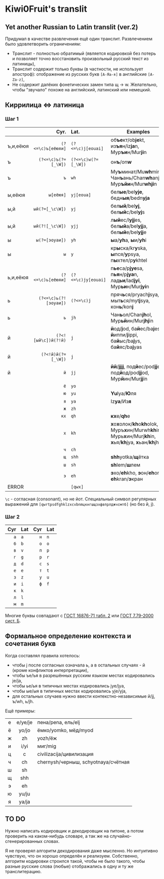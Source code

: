 # Kiwi0Fruit's translit

## Yet another Russian to Latin translit (ver.2)

Придумал в качестве развлечения ещё один транслит. Развлечением было удовлетворить ограничениям:

* Транслит - полностью обратимый (является кодировкой без потерь и позволяет точно восстановить произвольный русский текст из латиницы),
* Транслит содержит только буквы (в частности, не использует апостроф): отображение из русских букв `[А-Яа-я]` в английские `[A-Za-z]`,
* Не содержит далёких фонетических замен типа щ → w. Желательно, чтобы "звучало" похоже на английский, латинский или немецкий.


## Киррилица <=> латиница

### Шаг 1

|          | Cyr.                  | Lat.                | Examples                                                              |
| -------- | ---------------------:|:------------------- | --------------------------------------------------------------------- |
| ъ,и,еёюя | `(?<=\c)ъ[еёюяи]`     | `(?<=\c)j[eouai]`   | об**ъе**кт/ob**je**kt, из**ъя**н/iz**ja**n, Мур**ъи**н/Mur**ji**n     |
| ъ        | `(?<=\c)ъ(?=[_\W])`   | `(?<=\c)w(?=[_\W])` | он**ъ**/on**w**                                                       |
| ъ        | `ъ`                   | `wh`                | Му**ъ**минат/Mu**wh**minat, Чан**ъ**ань/Chan**wh**anj, Мур**ъйи**н/Mur**whji**n |
| ы,еёюя   | `ы[еёюя]`             | `yj[eoua]`          | бел**ые**/bel**yje**, бедн**ыя**/bedn**yja**                          |
| ы,й      | `ый(?=[_\c\W])`       | `yj`                | бел**ый**/bel**yj**, бел**ый**с/bel**yj**s                            |
| ы,й      | `ый(?![_\c\W])`       | `yjj`               | л**ый**ес/l**yjj**es, бел**ый**а/bel**yjj**a, бел**ый**е/bel**yjj**e  |
| ы        | `ы(?=[эоуаи])`        | `yh`                | **ы**а/**yh**a, **ы**и/**yh**i                                        |
| ы        | `ы`                   | `y`                 | кр**ы**ска/kr**y**ska, **ы**пся/**y**psya, п**ы**хтел/p**y**khtel     |
| ь,и,еёюя | `(?<=\c)ь[еёюяи]`     | `(?<=\c)jy[eouai]`  | п**ье**са/p**jye**sa, п**ья**н/p**jya**n, лад**ьи**/lad**jyi**, Мур**ьи**н/Mur**jyi**n |
| ь        | `(?<=\c)ь(?![эоуaи])` | `(?<=\c)j`          | пряч**ь**ся/pryach**j**sya, мыт**ь**ся/myt**j**sya, кон**ь**/kon**j** |
| ь        | `ь`                   | `jh`                | Чан**ь**ол/Сhan**jh**ol, Мур**ьй**ин/Mur**jhj**in                     |
| й        | `(?<![ый\c])й(?!й)`   | `j`                 | **й**од/**j**od, ба**й**ес/ba**j**es, **й**иппи/**j**ippi, ба**й**ыс/ba**j**ys, ба**й**яс/ba**j**yas |
| й        | `(?<!й)й(?=[_\W])`    | `j`                 |          |
| й        | `й`                   | `jj`                | **йй**/**jjjj**, под**й**ес/pod**jj**es, под**й**од/pod**jj**od, Мур**й**ин/Mur**jj**in |
|          | `ё`                   | `yo`                |          |
|          | `ю`                   | `yu`                | **Yu**lya/**Ю**ля |
|          | `я`                   | `ya`                | Iz**ya**/Из**я**  |
|          | `ж`                   | `zh`                |          |
|          | `кx`                  | `qh`                | **кх**е/**qh**e   |
|          | `х`                   | `kh`                | **х**о**х**олок/**kh**o**kh**olok, Муръ**х**ин/Murwh**kh**in, Мурь**х**ин/Murj**kh**in, **х**ья/**kh**jya, **х**ьан/**kh**jhan |
|          | `ч`                   | `ch`                |          |
|          | `щ`                   | `shh`               | **shh**yotka/**щ**ётка |
|          | `ш`                   | `sh`                | **sh**lem/**ш**лем |
|          | `э`                   | `eh`                | **э**хо/**eh**kho, **э**он/**eh**on, **eh**kran/**э**кран |
| ERROR    |                       | `[qwx]`             |          |

`\c` - согласная (consonant), но не йот. Специальный символ регулярных выражений для `[qwrtpsdfghklzxcvbnmцкнгшщзхфвпрлджчсмтб]` (но без й, j).

### Шаг 2

| Cyr | Lat | Cyr | Lat |
| ---:|:--- | ---:|:--- |
| `а` | `a` | `н` | `n` |
| `б` | `b` | `о` | `o` |
| `в` | `v` | `п` | `p` |
| `г` | `g` | `р` | `r` |
| `д` | `d` | `с` | `s` |
| `е` | `e` | `т` | `t` |
| `з` | `z` | `у` | `u` |
| `и` | `i` | `ф` | `f` |
| `к` | `k` |     |     |
| `л` | `l` |     |     |
| `м` | `m` |     |     |

Многие буквы совпадают с [ГОСТ 16876-71 табл. 2](https://ru.wikipedia.org/wiki/%D0%A2%D1%80%D0%B0%D0%BD%D1%81%D0%BB%D0%B8%D1%82%D0%B5%D1%80%D0%B0%D1%86%D0%B8%D1%8F_%D1%80%D1%83%D1%81%D1%81%D0%BA%D0%BE%D0%B3%D0%BE_%D0%B0%D0%BB%D1%84%D0%B0%D0%B2%D0%B8%D1%82%D0%B0_%D0%BB%D0%B0%D1%82%D0%B8%D0%BD%D0%B8%D1%86%D0%B5%D0%B9#%D0%A1%D1%80%D0%B0%D0%B2%D0%BD%D0%B8%D1%82%D0%B5%D0%BB%D1%8C%D0%BD%D0%B0%D1%8F_%D1%82%D0%B0%D0%B1%D0%BB%D0%B8%D1%86%D0%B0_%D1%81%D0%B8%D1%81%D1%82%D0%B5%D0%BC_%D1%82%D1%80%D0%B0%D0%BD%D1%81%D0%BB%D0%B8%D1%82%D0%B5%D1%80%D0%B0%D1%86%D0%B8%D0%B8) или [ГОСТ 7.79-2000 сист. Б](https://ru.wikipedia.org/wiki/%D0%A2%D1%80%D0%B0%D0%BD%D1%81%D0%BB%D0%B8%D1%82%D0%B5%D1%80%D0%B0%D1%86%D0%B8%D1%8F_%D1%80%D1%83%D1%81%D1%81%D0%BA%D0%BE%D0%B3%D0%BE_%D0%B0%D0%BB%D1%84%D0%B0%D0%B2%D0%B8%D1%82%D0%B0_%D0%BB%D0%B0%D1%82%D0%B8%D0%BD%D0%B8%D1%86%D0%B5%D0%B9#%D0%A1%D1%80%D0%B0%D0%B2%D0%BD%D0%B8%D1%82%D0%B5%D0%BB%D1%8C%D0%BD%D0%B0%D1%8F_%D1%82%D0%B0%D0%B1%D0%BB%D0%B8%D1%86%D0%B0_%D1%81%D0%B8%D1%81%D1%82%D0%B5%D0%BC_%D1%82%D1%80%D0%B0%D0%BD%D1%81%D0%BB%D0%B8%D1%82%D0%B5%D1%80%D0%B0%D1%86%D0%B8%D0%B8).

## Формальное определение контекста и сочетания букв

Когда составлял правила хотелось:

* чтобы j после согласных означала ь, а в остальных случаях - й (кроме конфликтов интерпретации),
* чтобы ъe/ъя в разрешённых русским языком местах кодировались je/ja,
* чтобы ьe/ья в типичных местах кодировались jye/jya,
* чтобы ыe/ыя в типичных местах кодировались yje/yja,
* для остальных случаев нужно ввести контекстно-независимые й/jj, ъ/wh, ь/jh.

Ещё примеры:

|     |         |                                     |
|:---:|:-------:|:----------------------------------- |
|  е  | e/ye/je | пена/pena, ель/elj                  |
|  ё  |  yo/jo  | ёмко/yomko, мёд/myod                |
|  ж  |   zh    | yozh/ёж                             |
|  и  |  i/yi   | миг/mig                             |
|  ц  |    c    | civilizacija/цивилизация            |
|  ч  |   ch    | chernysh/черныш, schyotnaya/счётная |
|  ш  |   sh    |                           |
|  щ  |   shh   |                       |
|  э  |   eh    |                         |
|  ю  |  yu/ju  |                            |
|  я  |  ya/ja  |                             |

## TO DO

Нужно написать кодировщик и декодировщик на питоне, а потом проверить на каком-нибудь словаре, а так же на случайно-сгенерированных словах.

Я не проверял алгоритм декодирования даже мысленно. Но интуитивно чувствую, что он хорошо определён и реализуем. Собственно, алгоритм кодировки строился такой, чтобы не было такого, чтобы разные русские слова (любые) отображались в одну и ту же транслитерацию.
